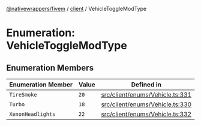 [@nativewrappers/fivem](../../README.md) / [client](../README.md) / VehicleToggleModType

# Enumeration: VehicleToggleModType

## Enumeration Members

| Enumeration Member | Value | Defined in |
| ------ | ------ | ------ |
| `TireSmoke` | `20` | [src/client/enums/Vehicle.ts:331](https://github.com/nativewrappers/fivem/blob/a98996c0c5fa01724c4f2137e7528f7f3c03bc27/src/client/enums/Vehicle.ts#L331) |
| `Turbo` | `18` | [src/client/enums/Vehicle.ts:330](https://github.com/nativewrappers/fivem/blob/a98996c0c5fa01724c4f2137e7528f7f3c03bc27/src/client/enums/Vehicle.ts#L330) |
| `XenonHeadlights` | `22` | [src/client/enums/Vehicle.ts:332](https://github.com/nativewrappers/fivem/blob/a98996c0c5fa01724c4f2137e7528f7f3c03bc27/src/client/enums/Vehicle.ts#L332) |
